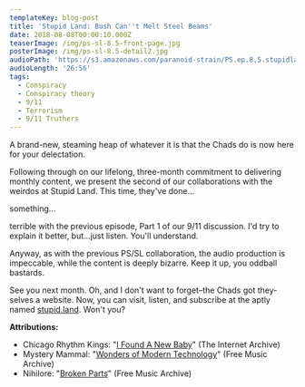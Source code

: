 ```yaml
---
templateKey: blog-post
title: 'Stupid Land: Bush Can''t Melt Steel Beams'
date: 2018-08-08T00:00:10.000Z
teaserImage: /img/ps-sl-8.5-front-page.jpg
posterImage: /img/ps-sl-8.5-detail2.jpg
audioPath: 'https://s3.amazonaws.com/paranoid-strain/PS.ep.8.5.stupidland.v1.1.mp3'
audioLength: '26:56'
tags:
  - Conspiracy
  - Conspiracy theory
  - 9/11
  - Terrorism
  - 9/11 Truthers
---
```


A brand-new, steaming heap of whatever it is that the Chads do is now here for your delectation.&nbsp;

Following through on our lifelong, three-month commitment to delivering monthly content, we present the second of our collaborations with the weirdos at Stupid Land. This time, they've done…

something…

terrible with the previous episode, Part 1 of our 9/11 discussion. I'd try to explain it better, but…just listen. You'll understand.

Anyway, as with the previous PS/SL collaboration, the audio production is impeccable, while the content is deeply bizarre. Keep it up, you oddball bastards.

See you next month. Oh, and I don't want to forget–the Chads got they-selves a website. Now, you can visit, listen, and subscribe at the aptly named [stupid.land](https://stupid.land). Won't you?

**Attributions:**

* Chicago Rhythm Kings: "[I Found A New Baby](https://archive.org/details/KenMcPhersonJazzfromthe1920sand1930s/chicago_rhythm_kings_I_found_a_new_baby.mp3)" (The Internet Archive)
* Mystery Mammal: "[Wonders of Modern Technology](https://freemusicarchive.org/music/Mystery_Mammal/Wonders_Of_Modern_Technology/)" (Free Music Archive)
* Nihilore: "[Broken Parts](https://freemusicarchive.org/music/Nihilore/Broken_Parts/)" (Free Music Archive)